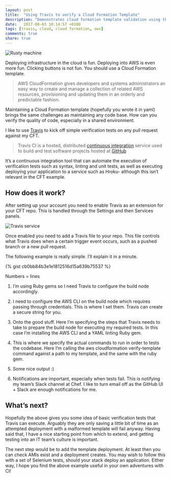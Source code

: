 ```yaml
---
layout: post
title:  "Using Travis to verify a Cloud Formation Template"
description: "Demonstrates cloud formation template validation using the Travis CI service in GitHub."
date:   2017-08-03 10:14:57 +0100
tags: [travis, cloud, cloud formation, aws]
comments: true
share: true
---
```

![Rusty machine](http://images.grdnr.io/2017/1_aB1oh7g5LayPo2xaoWnikA.jpg)

Deploying infrastructure in the cloud is fun. Deploying into AWS is even more fun. Clicking buttons is not fun. You should use a Cloud Formation template.


> AWS CloudFormation gives developers and systems administrators an easy way to create and manage a collection of related AWS resources, provisioning and updating them in an orderly and predictable fashion.


Maintaining a Cloud Formation template (hopefully you wrote it in yaml) brings the same challenges as maintaining any code base. How can you verify the quality of code, especially in a shared environment.

I like to use [Travis](https://travis-ci.org) to kick off simple verification tests on any pull request against my CFT.

> Travis CI is a hosted, distributed [continuous integration](https://en.wikipedia.org/wiki/Continuous_integration) service used to build and test software projects hosted at [GitHub](https://en.wikipedia.org/wiki/GitHub)

It’s a continuous integration tool that can automate the execution of verification tests such as syntax, linting and unit tests, as well as executing deploying your application to a service such as Hroku- although this isn’t relevant in the CFT example.

## How does it work?
After setting up your account you need to enable Travis as an extension for your CFT repo. This is handled through the Settings and then Services panels.

![Travis service](http://images.grdnr.io/2017/travis-hooks.png)

Once enabled you need to add a Travis file to your repo. This file controls what Travis does when a certain trigger event occurs, such as a pushed branch or a new pull request.

The following example is really simple. I’ll explain it in a minute.

{% gist cb0bb84b3e1e1812516d15a639b75537 %}

Numbers = lines

1. I’m using Ruby gems so I need Travis to configure the build node accordingly.

6.  I need to configure the AWS CLI on the build node which requires passing through credentials. This is where I set them. Travis can create a secure string for you.

12. Onto the good stuff. Here I’m specifying the steps that Travis needs to take to prepare the build node for executing my required tests. In this case I’m installing the AWS CLI and a YAML linting Ruby gem.

20. This is where we specify the actual commands to run in order to tests the codebase. Here I’m calling the aws cloudformation verify-template command against a path to my template, and the same with the ruby gem.

24. Some nice output :)

29. Notifications are important, especially when tests fail. This is notifying my team’s Slack channel at Chef. I like to turn email off as the GitHub UI + Slack are enough notifications for me.

## What’s next?

Hopefully the above gives you some idea of basic verification tests that Travis can execute. Arguably they are only saving a little bit of time as an attempted deployment with a malformed template will fail anyway. Having said that, I have a nice starting point from which to extend, and getting testing into an IT team’s culture is important.

The next step would be to add the template deployment. At least then you can check AMIs exist and a deployment creates. You may wish to follow this with a set of Selenium tests, should your stack deploy an application. Either way, I hope you find the above example useful in your own adventures with CI!
